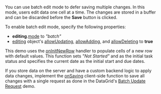 You can use batch edit mode to defer saving multiple changes. In this mode, users edit data one cell at a time. The changes are stored in a buffer and can be discarded before the **Save** button is clicked.

To enable batch edit mode, specify the following properties:

* **editing**.[mode](/Documentation/ApiReference/UI_Components/dxTreeList/Configuration/editing/#mode) to *"batch"*
* [editing](/Documentation/ApiReference/UI_Components/dxTreeList/Configuration/editing/#mode) object's [allowUpdating](/Documentation/ApiReference/UI_Components/dxTreeList/Configuration/editing/#allowUpdating), [allowAdding](/Documentation/ApiReference/UI_Components/dxTreeList/Configuration/editing/#allowAdding), and [allowDeleting](/Documentation/ApiReference/UI_Components/dxTreeList/Configuration/editing/#allowDeleting) to **true**

This demo uses the [onInitNewRow](/Documentation/ApiReference/UI_Components/dxTreeList/Configuration/#onInitNewRow) handler to populate cells of a new row with default values. This function sets *"Not Started"* and as the initial task status and specifies the current date as the initial start and due dates.

If you store data on the server and have a custom backend logic to apply data changes, implement the [onSaving](/Documentation/ApiReference/UI_Components/dxTreeList/Configuration/#onSaving) client-side function to save all changes with a single request as done in the DataGrid's [Batch Update Request](https://js.devexpress.com/Demos/WidgetsGallery/Demo/DataGrid/BatchUpdateRequest/) demo.
